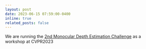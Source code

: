 ```yaml
---
layout: post
date: 2023-06-15 07:59:00-0400
inline: true
related_posts: false
---
```


We are running the [2nd Monocular Depth Estimation Challenge](https://personalpages.surrey.ac.uk/r.bowden/publications/2023/SpencerCVPRMDEC2023.pdf) as a workshop at CVPR2023
